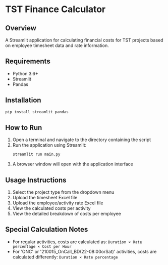 # TST Finance Calculator

## Overview
A Streamlit application for calculating financial costs for TST projects based on employee timesheet data and rate information.

## Requirements
- Python 3.6+
- Streamlit
- Pandas

## Installation
```bash
pip install streamlit pandas
```

## How to Run
1. Open a terminal and navigate to the directory containing the script
3. Run the application using Streamlit:
   ```bash
   streamlit run main.py
   ```
4. A browser window will open with the application interface

## Usage Instructions
1. Select the project type from the dropdown menu
2. Upload the timesheet Excel file
3. Upload the employee/activity rate Excel file
4. View the calculated costs per activity
5. View the detailed breakdown of costs per employee

## Special Calculation Notes
- For regular activities, costs are calculated as: `Duration × Rate percentage × Cost per Hour`
- For 'ONC' or '210015_OnCall_BD(22-08:00orSat)' activities, costs are calculated differently: `Duration × Rate percentage`
